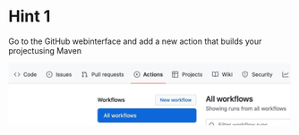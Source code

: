# Hint 1

Go to the GitHub webinterface and add a new action that builds your projectusing Maven

![](newaction.jpg)
